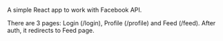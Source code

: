 A simple React app to work with Facebook API.

There are 3 pages: Login (/login), Profile (/profile) and Feed (/feed). After auth, it redirects to Feed page.